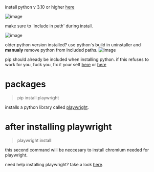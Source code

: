 install python v 3.10 or higher [here](https://www.python.org/downloads/)

![image](https://user-images.githubusercontent.com/72999487/237042754-40a92622-e75f-44c3-8339-7b4fd7f1e359.png)


make sure to 'include in path' during install.

![image](https://user-images.githubusercontent.com/72999487/237043041-167f1074-a44e-42e1-943c-77b310bb2441.png)

older python version installed? use python's build in uninstaller and **manualy** remove python from included paths.
![image](https://user-images.githubusercontent.com/72999487/237042123-45304b00-ddbe-460f-aec7-2e966344fc6d.png)


pip should already be included when installing python.
if this refuses to work for you, fuck you, fix it your self [here](https://pypi.org/project/pip/) or [here](https://builtin.com/software-engineering-perspectives/pip-command-not-found)
# packages
> pip install playwright

installs a python library called [playwright](https://playwright.dev/python/).
# after installing playwright
> playwright install

this second command will be neccesary to install chromium needed for playwright.

need help installing playwright?
take a look [here](https://playwright.dev/python/docs/intro).

